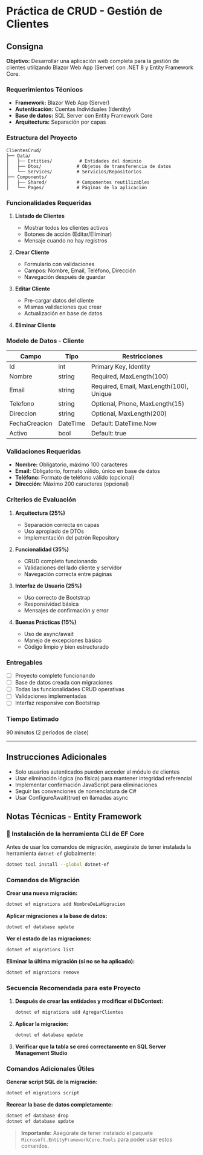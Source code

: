 ﻿# Práctica de CRUD - Gestión de Clientes

## Consigna

**Objetivo:** Desarrollar una aplicación web completa para la gestión de clientes utilizando Blazor Web App (Server) con .NET 8 y Entity Framework Core.

### Requerimientos Técnicos

- **Framework:** Blazor Web App (Server)
- **Autenticación:** Cuentas Individuales (Identity)
- **Base de datos:** SQL Server con Entity Framework Core
- **Arquitectura:** Separación por capas

### Estructura del Proyecto

```
ClientesCrud/
├── Data/
│   ├── Entities/          # Entidades del dominio
│   ├── Dtos/             # Objetos de transferencia de datos
│   └── Services/         # Servicios/Repositorios
├── Components/
│   ├── Shared/           # Componentes reutilizables
│   └── Pages/            # Páginas de la aplicación
```

### Funcionalidades Requeridas

1. **Listado de Clientes**
   - Mostrar todos los clientes activos
   - Botones de acción (Editar/Eliminar)
   - Mensaje cuando no hay registros

2. **Crear Cliente**
   - Formulario con validaciones
   - Campos: Nombre, Email, Teléfono, Dirección
   - Navegación después de guardar

3. **Editar Cliente**
   - Pre-cargar datos del cliente
   - Mismas validaciones que crear
   - Actualización en base de datos

4. **Eliminar Cliente**

### Modelo de Datos - Cliente

| Campo | Tipo | Restricciones |
|-------|------|--------------|
| Id | int | Primary Key, Identity |
| Nombre | string | Required, MaxLength(100) |
| Email | string | Required, Email, MaxLength(100), Unique |
| Telefono | string | Optional, Phone, MaxLength(15) |
| Direccion | string | Optional, MaxLength(200) |
| FechaCreacion | DateTime | Default: DateTime.Now |
| Activo | bool | Default: true |

### Validaciones Requeridas

- **Nombre:** Obligatorio, máximo 100 caracteres
- **Email:** Obligatorio, formato válido, único en base de datos
- **Teléfono:** Formato de teléfono válido (opcional)
- **Dirección:** Máximo 200 caracteres (opcional)

### Criterios de Evaluación

1. **Arquitectura (25%)**
   - Separación correcta en capas
   - Uso apropiado de DTOs
   - Implementación del patrón Repository

2. **Funcionalidad (35%)**
   - CRUD completo funcionando
   - Validaciones del lado cliente y servidor
   - Navegación correcta entre páginas

3. **Interfaz de Usuario (25%)**
   - Uso correcto de Bootstrap
   - Responsividad básica
   - Mensajes de confirmación y error

4. **Buenas Prácticas (15%)**
   - Uso de async/await
   - Manejo de excepciones básico
   - Código limpio y bien estructurado

### Entregables

- [ ] Proyecto completo funcionando
- [ ] Base de datos creada con migraciones
- [ ] Todas las funcionalidades CRUD operativas
- [ ] Validaciones implementadas
- [ ] Interfaz responsive con Bootstrap

### Tiempo Estimado
90 minutos (2 períodos de clase)

---

## Instrucciones Adicionales

- Solo usuarios autenticados pueden acceder al módulo de clientes
- Usar eliminación lógica (no física) para mantener integridad referencial
- Implementar confirmación JavaScript para eliminaciones
- Seguir las convenciones de nomenclatura de C#
- Usar ConfigureAwait(true) en llamadas async

## Notas Técnicas - Entity Framework

### 🔧 Instalación de la herramienta CLI de EF Core

Antes de usar los comandos de migración, asegúrate de tener instalada la herramienta `dotnet-ef` globalmente:

```bash
dotnet tool install --global dotnet-ef
```

### Comandos de Migración

**Crear una nueva migración:**
```bash
dotnet ef migrations add NombreDeLaMigracion
```

**Aplicar migraciones a la base de datos:**
```bash
dotnet ef database update
```

**Ver el estado de las migraciones:**
```bash
dotnet ef migrations list
```

**Eliminar la última migración (si no se ha aplicado):**
```bash
dotnet ef migrations remove
```

### Secuencia Recomendada para este Proyecto

1. **Después de crear las entidades y modificar el DbContext:**
   ```bash
   dotnet ef migrations add AgregarClientes
   ```

2. **Aplicar la migración:**
   ```bash
   dotnet ef database update
   ```

3. **Verificar que la tabla se creó correctamente en SQL Server Management Studio**

### Comandos Adicionales Útiles

**Generar script SQL de la migración:**
```bash
dotnet ef migrations script
```

**Recrear la base de datos completamente:**
```bash
dotnet ef database drop
dotnet ef database update
```

> **Importante:** Asegúrate de tener instalado el paquete `Microsoft.EntityFrameworkCore.Tools` para poder usar estos comandos.